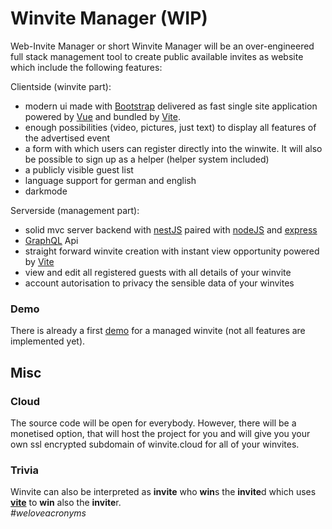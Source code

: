 # Winvite Manager (WIP)
Web-Invite Manager or short Winvite Manager will be an over-engineered full stack management tool to create public available invites as website which include the following features:

Clientside (winvite part):
* modern ui made with [Bootstrap](https://getbootstrap.com/) delivered as fast single site application powered by [Vue](https://vuejs.org/) and bundled by [Vite](https://vitejs.dev/).
* enough possibilities (video, pictures, just text) to display all features of the advertised event
* a form with which users can register directly into the winwite. It will also be possible to sign up as a helper (helper system included)
* a publicly visible guest list
* language support for german and english
* darkmode

Serverside (management part):
* solid mvc server backend with [nestJS](https://nestjs.com/) paired with [nodeJS](https://nodejs.org/) and [express](https://expressjs.com/)
* [GraphQL](https://graphql.org/) Api
* straight forward winvite creation with instant view opportunity powered by [Vite](https://vitejs.dev/)
* view and edit all registered guests with all details of your winvite
* account autorisation to privacy the sensible data of your winvites

### Demo
There is already a first [demo](https://github.com/EliasSchaut/Winvite-Demo) for a managed winvite (not all features are implemented yet).

## Misc
### Cloud
The source code will be open for everybody. However, there will be a monetised option, that will host the project for you and will give you your own ssl encrypted subdomain of winvite.cloud for all of your winvites.

### Trivia
Winvite can also be interpreted as **invite** who **win**s the **invite**d which uses [**vite**](https://vitejs.dev/) to **win** also the **invite**r.\
*#weloveacronyms*
